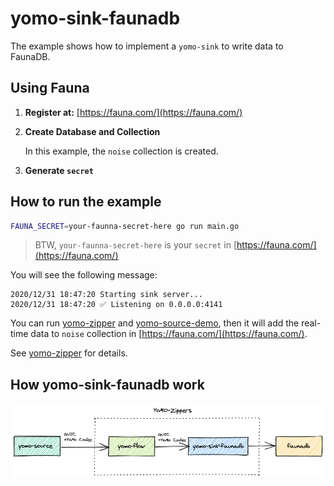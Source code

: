 # yomo-sink-faunadb

The example shows how to implement a `yomo-sink` to write data to FaunaDB.

## Using Fauna

1. **Register at:** [https://fauna.com/](https://fauna.com/)

2. **Create Database and Collection**

   In this example, the `noise` collection is created.

3. **Generate `secret`**

## How to run the example

```bash
FAUNA_SECRET=your-faunna-secret-here go run main.go
```

> BTW, `your-faunna-secret-here` is your `secret` in [https://fauna.com/](https://fauna.com/)

You will see the following message:

```shell
2020/12/31 18:47:20 Starting sink server...
2020/12/31 18:47:20 ✅ Listening on 0.0.0.0:4141
```

You can run [yomo-zipper](https://yomo.run/zipper) and [yomo-source-demo](https://github.com/yomorun/yomo-source-demo), then it will add the real-time data to `noise` collection in [https://fauna.com/](https://fauna.com/).

See [yomo-zipper](https://yomo.run/zipper#how-to-config-and-run-yomo-zipper) for details.

## How yomo-sink-faunadb work

![sink](./sink.png)
